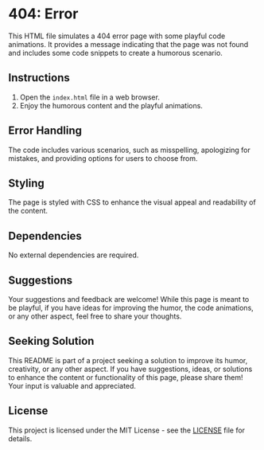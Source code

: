 # 404: Error

This HTML file simulates a 404 error page with some playful code animations. It provides a message indicating that the page was not found and includes some code snippets to create a humorous scenario.

## Instructions

1. Open the `index.html` file in a web browser.
2. Enjoy the humorous content and the playful animations.

## Error Handling

The code includes various scenarios, such as misspelling, apologizing for mistakes, and providing options for users to choose from.

## Styling

The page is styled with CSS to enhance the visual appeal and readability of the content.

## Dependencies

No external dependencies are required.

## Suggestions

Your suggestions and feedback are welcome! While this page is meant to be playful, if you have ideas for improving the humor, the code animations, or any other aspect, feel free to share your thoughts.

## Seeking Solution

This README is part of a project seeking a solution to improve its humor, creativity, or any other aspect. If you have suggestions, ideas, or solutions to enhance the content or functionality of this page, please share them! Your input is valuable and appreciated.

## License

This project is licensed under the MIT License - see the [LICENSE](LICENSE) file for details.

